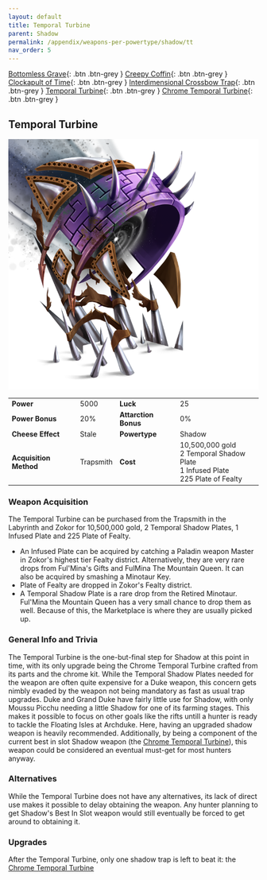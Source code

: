 ```yaml
---
layout: default
title: Temporal Turbine
parent: Shadow
permalink: /appendix/weapons-per-powertype/shadow/tt
nav_order: 5
---
```

<span class="fs-1">[Bottomless Grave](/appendix/weapons-per-powertype/shadow/bg){: .btn .btn-grey } </span><span class="fs-1"> [Creepy Coffin](/appendix/weapons-per-powertype/shadow/coffin){: .btn .btn-grey } </span><span class="fs-1"> [Clockapult of Time](/appendix/weapons-per-powertype/shadow/cot){: .btn .btn-grey } </span><span class="fs-1"> [Interdimensional Crossbow Trap](/appendix/weapons-per-powertype/shadow/idct){: .btn .btn-grey } </span><span class="fs-1"> [Temporal Turbine](/appendix/weapons-per-powertype/shadow/tt){: .btn .btn-grey } </span><span class="fs-1"> [Chrome Temporal Turbine](/appendix/weapons-per-powertype/shadow/ctt){: .btn .btn-grey } </span>

## Temporal Turbine

<img src="/assets/images/tt.png" alt="Temporal Turbine's Image" width="600">

|||||
|---|---|---|---|
| __Power__ 	| 5000 	| __Luck__ 	| 25 	|
| __Power Bonus__ 	| 20% 	|__Attarction Bonus__ 	| 0% 	|
| __Cheese Effect__ 	| Stale	| __Powertype__ 	| Shadow 	|
| __Acquisition Method__ 	| Trapsmith	| __Cost__ 	| 10,500,000 gold <br> 2 Temporal Shadow Plate <br> 1 Infused Plate <br> 225 Plate of Fealty|

### Weapon Acquisition
The Temporal Turbine can be purchased from the Trapsmith in the Labyrinth and Zokor for 10,500,000 gold, 2 Temporal Shadow Plates, 1 Infused Plate and 225 Plate of Fealty. 
- An Infused Plate can be acquired by catching a Paladin weapon Master in Zokor's highest tier Fealty district. Alternatively, they are very rare drops from Ful'Mina's Gifts and FulMina The Mountain Queen. It can also be acquired by smashing a Minotaur Key.
- Plate of Fealty are dropped in Zokor's Fealty district.
- A Temporal Shadow Plate is a rare drop from the Retired Minotaur. Ful'Mina the Mountain Queen has a very small chance to drop them as well. Because of this, the Marketplace is where they are usually picked up.

### General Info and Trivia
The Temporal Turbine is the one-but-final step for Shadow at this point in time, with its only upgrade being the Chrome Temporal Turbine crafted from its parts and the chrome kit.
While the Temporal Shadow Plates needed for the weapon are often quite expensive for a Duke weapon, this concern gets nimbly evaded by the weapon not being mandatory as fast as usual trap upgrades. Duke and Grand Duke have fairly little use for Shadow, with only Moussu Picchu needing a little Shadow for one of its farming stages. This makes it possible to focus on other goals like the rifts untill a hunter is ready to tackle the Floating Isles at Archduke. Here, having an upgraded shadow weapon is heavily recommended. Additionally, by being a component of the current best in slot Shadow weapon (the [Chrome Temporal Turbine](/appendix/weapons-per-powertype/shadow/ctt)), this weapon could be considered an eventual must-get for most hunters anyway.


### Alternatives
While the Temporal Turbine does not have any alternatives, its lack of direct use makes it possible to delay obtaining the weapon. Any hunter planning to get Shadow's Best In Slot weapon would still eventually be forced to get around to obtaining it.

### Upgrades
After the Temporal Turbine, only one shadow trap is left to beat it: the [Chrome Temporal Turbine](/appendix/weapons-per-powertype/shadow/ctt)